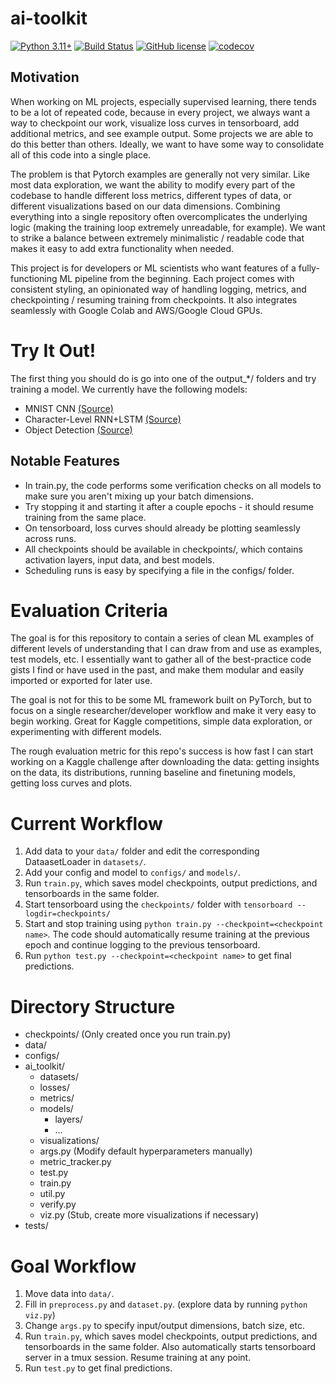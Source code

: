 # ai-toolkit

[![Python 3.11+](https://img.shields.io/badge/python-3.11+-blue.svg)](https://www.python.org/downloads/release/python-3110/)
[![Build Status](https://github.com/TylerYep/ai-toolkit/actions/workflows/test.yml/badge.svg)](https://github.com/TylerYep/ai-toolkit/actions/workflows/test.yml)
[![GitHub license](https://img.shields.io/github/license/TylerYep/ai-toolkit)](https://github.com/TylerYep/ai-toolkit/blob/main/LICENSE)
[![codecov](https://codecov.io/gh/TylerYep/ai-toolkit/branch/main/graph/badge.svg)](https://codecov.io/gh/TylerYep/ai-toolkit)

## Motivation

When working on ML projects, especially supervised learning, there tends to be a lot of repeated code, because in every project, we always want a way to checkpoint our work, visualize loss curves in tensorboard, add additional metrics, and see example output. Some projects we are able to do this better than others. Ideally, we want to have some way to consolidate all of this code into a single place.

The problem is that Pytorch examples are generally not very similar. Like most data exploration, we want the ability to modify every part of the codebase to handle different loss metrics, different types of data, or different visualizations based on our data dimensions. Combining everything into a single repository often overcomplicates the underlying logic (making the training loop extremely unreadable, for example). We want to strike a balance between extremely minimalistic / readable code that makes it easy to add extra functionality when needed.

This project is for developers or ML scientists who want features of a fully-functioning ML pipeline from the beginning. Each project comes with consistent styling, an opinionated way of handling logging, metrics, and checkpointing / resuming training from checkpoints. It also integrates seamlessly with Google Colab and AWS/Google Cloud GPUs.

# Try It Out!

The first thing you should do is go into one of the output\_\*/ folders and try training a model.
We currently have the following models:

- MNIST CNN [(Source)](https://github.com/pytorch/examples/blob/main/mnist/main.py)
- Character-Level RNN+LSTM [(Source)](https://pytorch.org/tutorials/intermediate/char_rnn_classification_tutorial.html)
- Object Detection [(Source)](https://pytorch.org/tutorials/intermediate/torchvision_tutorial.html)

## Notable Features

- In train.py, the code performs some verification checks on all models to make sure you aren't mixing up your batch dimensions.
- Try stopping it and starting it after a couple epochs - it should resume training from the same place.
- On tensorboard, loss curves should already be plotting seamlessly across runs.
- All checkpoints should be available in checkpoints/, which contains activation layers, input data, and best models.
- Scheduling runs is easy by specifying a file in the configs/ folder.

# Evaluation Criteria

The goal is for this repository to contain a series of clean ML examples of different levels of understanding that I can draw from and use as examples, test models, etc. I essentially want to gather all of the best-practice code gists I find or have used in the past, and make them modular and easily imported or exported for later use.

The goal is not for this to be some ML framework built on PyTorch, but to focus on a single researcher/developer workflow and make it very easy to begin working. Great for Kaggle competitions, simple data exploration, or experimenting with different models.

The rough evaluation metric for this repo's success is how fast I can start working on a Kaggle challenge after downloading the data: getting insights on the data, its distributions, running baseline and finetuning models, getting loss curves and plots.

# Current Workflow

1. Add data to your `data/` folder and edit the corresponding DataasetLoader in `datasets/`.
2. Add your config and model to `configs/` and `models/`.
3. Run `train.py`, which saves model checkpoints, output predictions, and tensorboards in the same folder.
4. Start tensorboard using the `checkpoints/` folder with `tensorboard --logdir=checkpoints/`
5. Start and stop training using `python train.py --checkpoint=<checkpoint name>`. The code should automatically resume training at the previous epoch and continue logging to the previous tensorboard.
6. Run `python test.py --checkpoint=<checkpoint name>` to get final predictions.

# Directory Structure

- checkpoints/ (Only created once you run train.py)
- data/
- configs/
- ai_toolkit/
  - datasets/
  - losses/
  - metrics/
  - models/
    - layers/
    - ...
  - visualizations/
  - args.py (Modify default hyperparameters manually)
  - metric_tracker.py
  - test.py
  - train.py
  - util.py
  - verify.py
  - viz.py (Stub, create more visualizations if necessary)
- tests/

# Goal Workflow

1. Move data into `data/`.
2. Fill in `preprocess.py` and `dataset.py`. (explore data by running `python viz.py`)
3. Change `args.py` to specify input/output dimensions, batch size, etc.
4. Run `train.py`, which saves model checkpoints, output predictions, and tensorboards in the same folder. Also automatically starts tensorboard server in a tmux session. Resume training at any point.
5. Run `test.py` to get final predictions.
